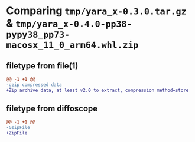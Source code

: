 # Comparing `tmp/yara_x-0.3.0.tar.gz` & `tmp/yara_x-0.4.0-pp38-pypy38_pp73-macosx_11_0_arm64.whl.zip`

## filetype from file(1)

```diff
@@ -1 +1 @@
-gzip compressed data
+Zip archive data, at least v2.0 to extract, compression method=store
```

## filetype from diffoscope

```diff
@@ -1 +1 @@
-GzipFile
+ZipFile
```


